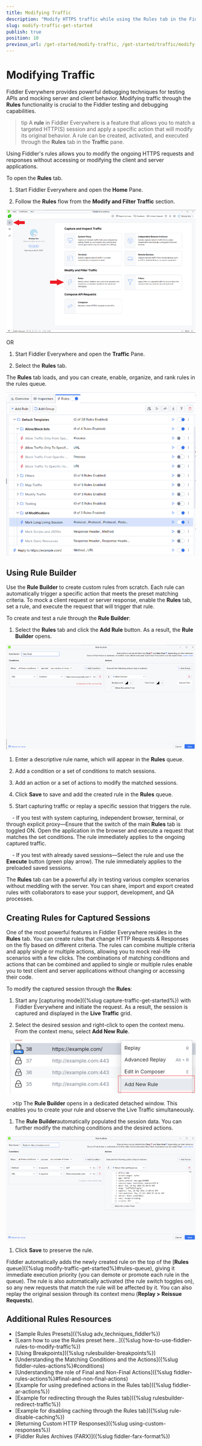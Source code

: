 ```yaml
---
title: Modifying Traffic
description: "Modify HTTPS traffic while using the Rules tab in the Fiddler Everywhere web-debugging proxy tool."
slug: modify-traffic-get-started
publish: true
position: 10
previous_url: /get-started/modify-traffic, /get-started/traffic/modify-traffic, /traffic/modify-traffic, /user-guide/rules, /get-started/mock-server-response, /mock-server-response, /knowledge-base/autoresponder, /user-guide/live-traffic/rules, /user-guide/live-traffic/rules-builder, /user-guide/live-traffic/autoresponder
---
```


# Modifying Traffic

Fiddler Everywhere provides powerful debugging techniques for testing APIs and mocking server and client behavior. Modifying traffic through the **Rules** functionality is crucial to the Fiddler testing and debugging capabilities. 

>tip A **rule** in Fiddler Everywhere is a feature that allows you to match a targeted HTTP(S) session and apply a specific action that will modify its original behavior. A rule can be created, activated, and executed through the **Rules** tab in the **Traffic** pane.

Using Fiddler's rules allows you to modify the ongoing HTTPS requests and responses without accessing or modifying the client and server applications.

To open the **Rules** tab.

1. Start Fiddler Everywhere and open the **Home** Pane.

1. Follow the **Rules** flow from the **Modify and Filter Traffic** section.

 ![Using the Fiddler's rules from the **Home** pane](../images/rules/rules-tutorial-flow.png)

OR

1. Start Fiddler Everywhere and open the **Traffic** Pane.

1. Select the **Rules** tab.

The **Rules** tab loads, and you can create, enable, organize, and rank rules in the rules queue.

![Example of active Rules tab with rules and groups](../images/rules/rules-tab-active.png)

## Using Rule Builder

Use the **Rule Builder** to create custom rules from scratch. Each rule can automatically trigger a specific action that meets the preset matching criteria. To mock a client request or server response, enable the **Rules** tab, set a rule, and execute the request that will trigger that rule.

To create and test a rule through the **Rule Builder**:

1. Select the **Rules** tab and click the **Add Rule** button. As a result, the **Rule Builder** opens.

 ![Adding new rule for modifying an HTTPS session through the Rule Builder](../images/rules/rules-builder-new-rule.png)

1. Enter a descriptive rule name, which will appear in the **Rules** queue.

1. Add a condition or a set of conditions to match sessions.

1. Add an action or a set of actions to modify the matched sessions.

1. Click **Save** to save and add the created rule in the **Rules** queue.

1. Start capturing traffic or replay a specific session that triggers the rule.

    - If you test with system capturing, independent browser, terminal, or through explicit proxy&mdash;Ensure that the switch of the main **Rules** tab is toggled ON. Open the application in the browser and execute a request that matches the set conditions. The rule immediately applies to the ongoing captured traffic.

    - If you test with already saved sessions&mdash;Select the rule and use the **Execute** button (green play arrow). The rule immediately applies to the preloaded saved sessions.

The **Rules** tab can be a powerful ally in testing various complex scenarios without meddling with the server. You can share, import and export created rules with collaborators to ease your support, development, and QA processes.

## Creating Rules for Captured Sessions

One of the most powerful features in Fiddler Everywhere resides in the **Rules** tab. You can create rules that change HTTP Requests & Responses on the fly based on different criteria. The rules can combine multiple criteria and apply single or multiple actions, allowing you to mock real-life scenarios with a few clicks. The combinations of matching conditions and actions that can be combined and applied to single or multiple rules enable you to test client and server applications without changing or accessing their code. 

To modify the captured session through the **Rules**:

1. Start any [capturing mode]({%slug capture-traffic-get-started%}) with Fiddler Everywhere and initiate the request. As a result, the session is captured and displayed in the **Live Traffic** grid.

1. Select the desired session and right-click to open the context menu. From the context menu, select **Add New Rule**.

 ![Add new rule through selecting a session and using the context menu](../images/rules/add-new-rule-context-menu.png)

    >tip The **Rule Builder** opens in a dedicated detached window. This enables you to create your rule and observe the Live Traffic simultaneously.

1. The **Rule Builder**automatically populated the session data. You can further modify the matching conditions and the desired actions. 

 ![Automatically loaded session in Rules builder](../images/rules/add-new-rule-loaded-in-rules-builder.png)

1. Click **Save** to preserve the rule.

Fiddler automatically adds the newly created rule on the top of the [**Rules** queue]({%slug modify-traffic-get-started%}#rules-queue), giving it immediate execution priority (you can demote or promote each rule in the queue). The rule is also automatically activated (the rule switch toggles on), so any new requests that match the rule will be affected by it. You can also replay the original session through its context menu (**Replay > Reissue Requests**).

## Additional Rules Resources

- [Sample Rules Presets]({%slug adv_techniques_fiddler%})
- [Learn how to use the Rules preset here...]({%slug how-to-use-fiddler-rules-to-modify-traffic%})
- [Using Breakpoints]({%slug rulesbuilder-breakpoints%})
- [Understanding the Matching Conditions and the Actions]({%slug fiddler-rules-actions%}#conditions)
- [Understanding the role of Final and Non-Final Actions]({%slug fiddler-rules-actions%}#final-and-non-final-actions)
- [Example for using predefined actions in the Rules tab]({%slug fiddler-ar-actions%})
- [Example for redirecting through the Rules tab]({%slug rulesbuilder-redirect-traffic%})
- [Example for disabling caching through the Rules tab]({%slug rule-disable-caching%})
- [Returning Custom HTTP Responses]({%slug using-custom-responses%})
- [Fiddler Rules Archives (FARX)]({%slug fiddler-farx-format%})